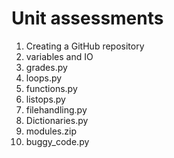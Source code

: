 # Unit assessments
1. Creating a GitHub repository
2. variables and IO
3. grades.py
4. loops.py
5. functions.py
6. listops.py
7. filehandling.py
8. Dictionaries.py
9. modules.zip
10. buggy_code.py
